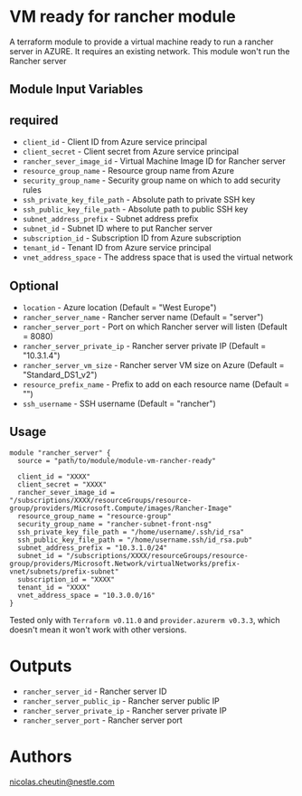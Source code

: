 VM ready for rancher module
===========

A terraform module to provide a virtual machine ready to run a rancher server in AZURE.
It requires an existing network.
This module won't run the Rancher server

Module Input Variables
----------------------

## required

- `client_id` - Client ID from Azure service principal
- `client_secret` - Client secret from Azure service principal
- `rancher_sever_image_id` - Virtual Machine Image ID for Rancher server
- `resource_group_name` - Resource group name from Azure
- `security_group_name` - Security group name on which to add security rules
- `ssh_private_key_file_path` - Absolute path to private SSH key
- `ssh_public_key_file_path` - Absolute path to public SSH key
- `subnet_address_prefix` - Subnet address prefix
- `subnet_id` - Subnet ID where to put Rancher server
- `subscription_id` - Subscription ID from Azure subscription
- `tenant_id` - Tenant ID from Azure service principal
- `vnet_address_space` - The address space that is used the virtual network

## Optional

- `location` - Azure location (Default = "West Europe")
- `rancher_server_name` - Rancher server name (Default = "server")
- `rancher_server_port` - Port on which Rancher server will listen (Default = 8080)
- `rancher_server_private_ip` - Rancher server private IP (Default = "10.3.1.4")
- `rancher_server_vm_size` - Rancher server VM size on Azure (Default = "Standard_DS1_v2")
- `resource_prefix_name` - Prefix to add on each resource name (Default = "")
- `ssh_username` - SSH username (Default = "rancher")

Usage
-----

```hcl
module "rancher_server" {
  source = "path/to/module/module-vm-rancher-ready"

  client_id = "XXXX"
  client_secret = "XXXX"
  rancher_sever_image_id = "/subscriptions/XXXX/resourceGroups/resource-group/providers/Microsoft.Compute/images/Rancher-Image"
  resource_group_name = "resource-group"
  security_group_name = "rancher-subnet-front-nsg"
  ssh_private_key_file_path = "/home/username/.ssh/id_rsa"
  ssh_public_key_file_path = "/home/username.ssh/id_rsa.pub"
  subnet_address_prefix = "10.3.1.0/24"
  subnet_id = "/subscriptions/XXXX/resourceGroups/resource-group/providers/Microsoft.Network/virtualNetworks/prefix-vnet/subnets/prefix-subnet"
  subscription_id = "XXXX"
  tenant_id = "XXXX"
  vnet_address_space = "10.3.0.0/16"
}
```

Tested only with `Terraform v0.11.0` and `provider.azurerm v0.3.3`, which doesn't mean it won't work with other versions.

Outputs
=======

 - `rancher_server_id` - Rancher server ID
 - `rancher_server_public_ip` - Rancher server public IP
 - `rancher_server_private_ip` - Rancher server private IP
 - `rancher_server_port` - Rancher server port

Authors
=======

nicolas.cheutin@nestle.com